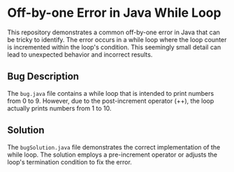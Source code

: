 # Off-by-one Error in Java While Loop

This repository demonstrates a common off-by-one error in Java that can be tricky to identify. The error occurs in a while loop where the loop counter is incremented within the loop's condition. This seemingly small detail can lead to unexpected behavior and incorrect results.

## Bug Description
The `bug.java` file contains a while loop that is intended to print numbers from 0 to 9. However, due to the post-increment operator (++), the loop actually prints numbers from 1 to 10. 

## Solution
The `bugSolution.java` file demonstrates the correct implementation of the while loop.  The solution employs a pre-increment operator or adjusts the loop's termination condition to fix the error.